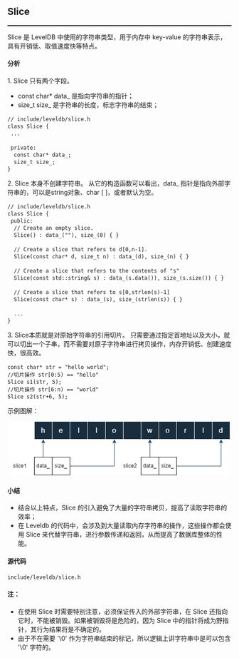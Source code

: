 <!-- <h2><span style="border-bottom: 2px solid black;">Slice</span></h2>
<hr size="2px"/> -->
## Slice
<hr style="height:2px; margin-top:0;" />

Slice 是 LevelDB 中使用的字符串类型，用于内存中 key-value 的字符串表示，具有开销低、取值速度快等特点。

#### 分析
1.&nbsp;Slice 只有两个字段。   
- const char* data_ 是指向字符串的指针；  
- size_t size_ 是字符串的长度，标志字符串的结束；  
```
// include/leveldb/slice.h
class Slice {
 ...

 private:
  const char* data_;
  size_t size_;
}
```
2.&nbsp;Slice 本身不创建字符串。
从它的构造函数可以看出，data_ 指针是指向外部字符串的，可以是string对象、char [ ]，或者默认为空。
```
// include/leveldb/slice.h
class Slice {
 public:
  // Create an empty slice.
  Slice() : data_(""), size_(0) { }

  // Create a slice that refers to d[0,n-1].
  Slice(const char* d, size_t n) : data_(d), size_(n) { }

  // Create a slice that refers to the contents of "s"
  Slice(const std::string& s) : data_(s.data()), size_(s.size()) { }

  // Create a slice that refers to s[0,strlen(s)-1]
  Slice(const char* s) : data_(s), size_(strlen(s)) { }
  
  ...
}
```
3.&nbsp;Slice本质就是对原始字符串的引用切片。
只需要通过指定首地址以及大小，就可以切出一个子串，而不需要对原子字符串进行拷贝操作，内存开销低、创建速度快，很高效。
```
const char* str = "hello world";
//切片操作 str[0:5) == "hello"
Slice s1(str, 5);
//切片操作 str[6:n) == "world"
Slice s2(str+6, 5);
```
示例图解：  

![slice 示例](../img/slice.png "RUNOOB")

#### 小结
- 结合以上特点，Slice 的引入避免了大量的字符串拷贝，提高了读取字符串的效率；
- 在 Leveldb 的代码中，会涉及到大量读取内存字符串的操作，这些操作都会使用 Slice 来代替字符串，进行参数传递和返回，从而提高了数据库整体的性能。

#### 源代码
```
include/leveldb/slice.h
```

#### 注：
- 在使用 Slice 时需要特别注意，必须保证传入的外部字符串，在 Slice 还指向它时，不能被销毁。如果被销毁将是危险的，因为 Slice 中的指针将成为野指针，其行为结果将是不确定的。
- 由于不在需要 '\0' 作为字符串结束的标记，所以逻辑上讲字符串中是可以包含 '\0' 字符的。